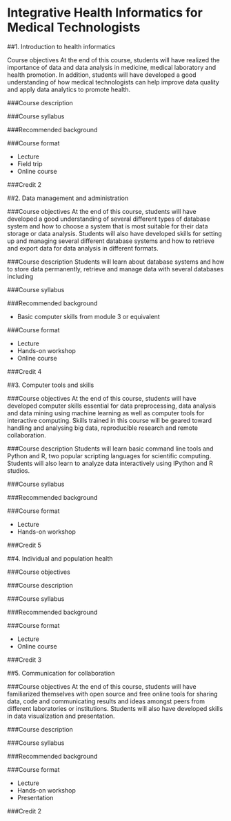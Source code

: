 # Integrative Health Informatics for Medical Technologists


##1. Introduction to health informatics

Course objectives
At the end of this course, students will have realized the importance of data and data analysis in medicine, medical laboratory and health promotion. In addition, students will have developed a good understanding of how medical technologists can help improve data quality and apply data analytics to promote health.



###Course description



###Course syllabus



###Recommended background



###Course format
* Lecture
* Field trip
* Online course



###Credit 2


##2. Data management and administration

###Course objectives
At the end of this course, students will have developed a good understanding of several different types of database system and how to choose a system that is most suitable for their data storage or data analysis. Students will also have developed skills for setting up and managing several different database systems and how to retrieve and export data for data analysis in different formats. 



###Course description
Students will learn about database systems and how to store data permanently, retrieve and manage data with several databases including 



###Course syllabus



###Recommended background
* Basic computer skills from module 3 or equivalent



###Course format
* Lecture
* Hands-on workshop
* Online course



###Credit 4


##3. Computer tools and skills

###Course objectives
At the end of this course, students will have developed computer skills essential for data preprocessing, data analysis and data mining using machine learning as well as computer tools for interactive computing. Skills trained in this course will be geared toward handling and analysing big data, reproducible research and remote collaboration.



###Course description
Students will learn basic command line tools and Python and R, two popular scripting languages for scientific computing. Students will also learn to analyze data interactively using IPython and R studios.



###Course syllabus

###Recommended background

###Course format
* Lecture
* Hands-on workshop



###Credit 5


##4. Individual and population health

###Course objectives

###Course description

###Course syllabus

###Recommended background

###Course format
* Lecture
* Online course



###Credit 3


##5. Communication for collaboration

###Course objectives
At the end of this course, students will have familiarized themselves with open source and free online tools for sharing data, code and communicating results and ideas amongst peers from different laboratories or institutions. Students will also have developed skills in data visualization and presentation.



###Course description

###Course syllabus

###Recommended background

###Course format
* Lecture
* Hands-on workshop
* Presentation



###Credit 2
